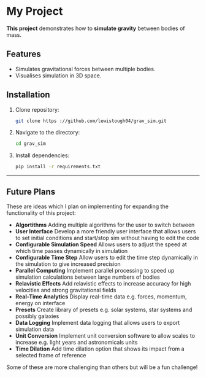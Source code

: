 # My Project

**This project** demonstrates how to **simulate gravity** between bodies of mass.

## Features

- Simulates gravitational forces between multiple bodies.
- Visualises simulation in 3D space.

## Installation

1. Clone repository:
   ```bash
   git clone https ://github.com/lewistough04/grav_sim.git
2. Navigate to the directory:
   ```bash
   cd grav_sim
3. Install dependencies:
   ```bash
   pip install -r requirements.txt

___

## Future Plans

These are ideas which I plan on implementing for expanding the functionality of this project:

- **Algortithms** Adding multiple algorithms for the user to switch between
- **User Interface** Develop a more friendly user interface that allows users to set initial conditions and start/stop sim without having to edit the code
- **Configurable Simulation Speed** Allows users to adjust the speed at which time passes dynamically in simulation
- **Configurable Time Step** Allow users to edit the time step dynamically in the simulation to give increased precision
- **Parallel Computing** Implement parallel processing to speed up simulation calculations between large numbers of bodies
- **Relavistic Effects** Add relavistic effects to increase accuracy for high velocities and strong gravitational fields
- **Real-Time Analytics** Display real-time data e.g. forces, momentum, energy on interface
- **Presets** Create library of presets e.g. solar systems, star systems and possibly galaxies
- **Data Logging** Implement data logging that allows users to export simulation data
- **Unit Conversion** Implement unit conversion software to allow scales to increase e.g. light years and astronomicals units
- **Time Dilation** Add time dilation option that shows its impact from a selected frame of reference

Some of these are more challenging than others but will be a fun challenge!
